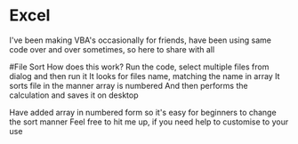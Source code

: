 # Excel
I've been making VBA's occasionally for friends, have been using same code over and over sometimes, so here to share with all


#File Sort
How does this work?
Run the code, select multiple files from dialog and then run it
It looks for files name, matching the name in array
It sorts file in the manner array is numbered
And then performs the calculation
and saves it on desktop

Have added array in numbered form so it's easy for beginners to change the sort manner
Feel free to hit me up, if you need help to customise to your use
